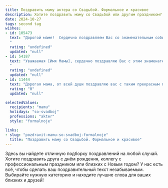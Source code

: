 ```yaml
---
title: Поздравить маму актера со Свадьбой. Формальное и красивое
description: Хотите поздравить маму со Свадьбой или другим праздником? Наш ИИ создаст незабываемое поздравление, а вы обязательно выделитесь среди других.  
date: 2024-10-27
tags: second tag
wishes:
- id: 105473
  text: "Дорогой маме!  Сердечно поздравляем Вас со знаменательным событием – свадьбой Вашего ребёнка! Желаем Вам огромного счастья, семейного благополучия и крепкой любви. Пусть этот день станет началом новой прекрасной главы в жизни Вашей семьи, наполненной радостью, взаимопониманием и творческим вдохновением, достойным Вашей профессии актрисы.
  "
  rating: "undefined"
  updated: "null"
- id: 54187
  text: "Уважаемая [Имя Мамы], сердечно поздравляю Вас с этим знаменательным днем – днем свадьбы Вашего [Имя Актера]! Желаю Вам и Вашему новому супругу счастья, любви, взаимопонимания и благополучия на долгие годы совместной жизни. Пусть ваш союз будет прочным и гармоничным, а дом – полным радости и смеха.
  "
  rating: "undefined"
  updated: "null"
- id: 11444
  text: "Дорогая мама, от всей души поздравляю вас с таким прекрасным праздником, как день вашей свадьбы! Вы всегда были для меня примером истинной любви и верности, и сегодня, видя вашу счастливую улыбку, я понимаю, что ваш союз – это искусство, которое вы воплощаете в жизнь каждый день. Пусть ваша жизнь вместе будет полна гармонии, взаимопонимания и нежности. С любовью и уважением, ваш сын, который всегда будет гордиться вашим талантом и профессионализмом актера."
  rating: "0"
  updated: "null"

selectedValues:
  recipients: "mamu"
  holidays: "so-svadboj"
  professions: "akter"
  style: "formalnoje"

links:
- slug: "pozdravit-mamu-so-svadboj-formalnoje"
  title: "Поздравить маму со Свадьбой. Формальное и красивое"
---
```


Здесь вы найдете отличную подборку поздравлений на любой случай. 
Хотите поздравить друга с днём рождения, коллегу с профессиональным праздником или близких с Новым годом? У нас есть всё, чтобы сделать ваш поздравительный текст незабываемым. Выбирайте нужную категорию и находите лучшие слова для ваших близких и друзей!
